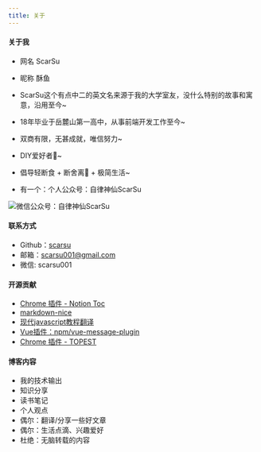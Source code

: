 ```yaml
---
title: 关于
---
```

#### 关于我

- 网名 ScarSu
- 昵称 酥鱼

- ScarSu这个有点中二的英文名来源于我的大学室友，没什么特别的故事和寓意，沿用至今~
- 18年毕业于岳麓山第一高中，从事前端开发工作至今~
- 双商有限，无甚成就，唯信努力~
- DIY爱好者🔨~
- 倡导轻断食 + 断舍离📖 + 极简生活~
- 有一个：个人公众号：自律神仙ScarSu

<img id="slogan_img" src="/images/slogan.png" title="微信公众号：自律神仙ScarSu"/>

#### 联系方式

- <i class="fa fa-github"></i>   Github：<a href="https://github.com/scarsu">scarsu</a>
- <i class="fa fa-envelope"></i>     邮箱：scarsu001@gmail.com
- <i class="fa fa-wechat"></i>    微信: scarsu001

#### 开源贡献

- [Chrome 插件 - Notion Toc](https://github.com/scarsu/Notion-Chrome-Toc-Extension)
- [markdown-nice](https://github.com/mdnice/markdown-nice/graphs/contributors)
- [现代javascript教程翻译](https://github.com/javascript-tutorial/zh.javascript.info/pr)
- [Vue插件：npm/vue-message-plugin](https://www.npmjs.com/package/vue-message-plugin)
- [Chrome 插件 - TOPEST](https://github.com/scarsu/Topest-Chrome-Extension)

#### 博客内容

- 我的技术输出
- 知识分享
- 读书笔记
- 个人观点
- 偶尔：翻译/分享一些好文章
- 偶尔：生活点滴、兴趣爱好
- 杜绝：无脑转载的内容

<!-- #### Skills
- 前端：HTML | CSS | JS | REACT | GRUNT | NODE
- 毕设：基于Node.js的即时通讯系统（Socket.io|Express)
- 数据库：Oracle | SQL | PL/SQL
- 服务端：Node | J2EE | ASP.net  -->
